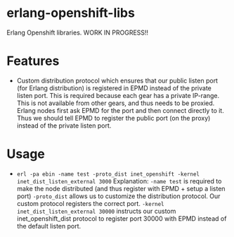 erlang-openshift-libs
=====================

Erlang Openshift libraries. WORK IN PROGRESS!!



Features
========
 * Custom distribution protocol which ensures that our public listen port (for Erlang distribution) is registered in EPMD
   instead of the private listen port. This is required because each gear has a private IP-range. This is not available 
   from other gears, and thus needs to be proxied. Erlang nodes first ask EPMD for the port and then connect directly
   to it. Thus we should tell EPMD to register the public port (on the proxy) instead of the private listen port.



Usage
=====

 * ``erl -pa ebin -name test -proto_dist inet_openshift -kernel inet_dist_listen_external 3000``
   Explanation:
   ``-name test`` is required to make the node distributed (and thus register with EPMD + setup a listen port)
   ``-proto_dist`` allows us to customize the distribution protocol. Our custom protocol registers the correct port.
   ``-kernel inet_dist_listen_external 30000`` instructs our custom inet_openshift_dist protocol to register port
   30000 with EPMD instead of the default listen port.

